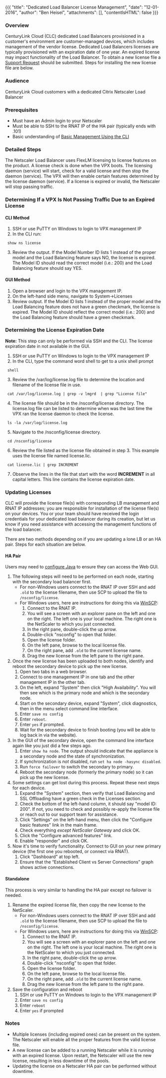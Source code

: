 {{{
  "title": "Dedicated Load Balancer License Management",
  "date": "12-01-2016",
  "author": "Ben Heisel",
  "attachments": [],
  "contentIsHTML": false
}}}

### Overview

CenturyLink Cloud (CLC) dedicated Load Balancers provisioned in a customer's environment are customer-managed devices, which includes management of the vendor license. Dedicated Load Balancers licenses are typically provisioned with an expiration date of one year. An expired license may impact functionality of the Load Balancer. To obtain a new license file a [Support Request](../Support/how-do-i-report-a-support-issue.md) should be submitted. Steps for installing the new license file are below.

### Audience

CenturyLink Cloud customers with a dedicated Citrix Netscaler Load Balancer

### Prerequisites

* Must have an Admin login to your Netscaler
* Must be able to SSH to the RNAT IP of the HA pair (typically ends with .101)
* Basic understanding of [Basic Management Using the CLI](../Network/dedicated-load-balancer-using-cli-basic-management.md)

### Detailed Steps

The Netscaler Load Balancer uses FlexLM licensing to license features on the product. A license check is done when the VPX boots. The licensing daemon (service) will start, check for a valid license and then stop the daemon (service). The VPX will then enable certain features determined by the license daemon (service). If a license is expired or invalid, the Netscaler will stop passing traffic.

### Determining If a VPX Is Not Passing Traffic Due to an Expired License

#### CLI Method

1. SSH or use PuTTY on Windows to login to VPX management IP 
2. In the CLI run:
 ```
  show ns license
 ```
 
3. Review the output. If the Model Number ID lists 1 instead of the proper model and the Load Balancing feature says NO, the license is expired. The Model ID should read the correct model (i.e.: 200) and the Load Balancing feature should say YES.

#### GUI Method

1. Open a browser and login to the VPX management IP.
2. On the left-hand side menu, navigate to System->Licenses
3. Review output. If the Model ID lists 1 instead of the proper model and the Load Balancing feature does not have a green checkmark, the license is expired. The Model ID should reflect the correct model (i.e.: 200) and the Load Balancing feature should have a green checkmark.

### Determining the License Expiration Date

**Note:** This step can only be performed via SSH and the CLI. The license expiration date in not available in the GUI.

1. SSH or use PuTTY on Windows to login to the VPX management IP
2. In the CLI, type the command word shell to get to a unix shell prompt
 ```
  shell
  ```
  
3. Review the /var/log/license.log file to determine the location and filename of the license file in use.
 ```
  cat /var/log/license.log | grep -v lmgrd  | grep "License file"
  ```
  
4. The license file should be in the /nsconfig/license directory. The license.log file can be listed to determine when was the last time the VPX ran the license daemon to check the license.
 ```
  ls -la /var/log/license.log
  ```
  
5. Navigate to the /nsconfig/license directory.
 ```
  cd /nsconfig/license
  ```
  
6. Review the file listed as the license file obtained in step 3. This example uses the license file named license.lic.
 ```
  cat license.lic | grep INCREMENT
  ```
  
7. Observe the lines in the file that start with the word **INCREMENT** in all capital letters. This line contains the license expiration date.

### Updating Licenses

CLC will provide the license file(s) with corresponding LB management and RNAT IP addresses; you are responsible for installation of the license file(s) on your devices. You or your team should have received the login credentials for your dedicated load balancer during its creation, but let us know if you need assistance with accessing the management functions of the load balancer.

There are two methods depending on if you are updating a lone LB or an HA pair. Steps for each situation are below.

#### HA Pair

Users may need to [configure Java](../General/how-to-configure-java-settings-to-access-web-user-interfaces.md) to ensure they can access the Web GUI.

1. The following steps will need to be performed on each node, starting with the secondary load balancer first.
   - For non-Windows users connect to the RNAT IP over SSH and add `.old` to the license filename, then use SCP to upload the file to `/nsconfig/license`.
   - For Windows users, here are instructions for doing this via [WinSCP](https://winscp.net):
      1. Connect to the RNAT IP.
      2. You will see a screen with an explorer pane on the left and one on the right. The left one is your local machine. The right one is the NetScaler to which you just connected.
      3. In the right pane, double-click the up arrow.
      4. Double-click "nsconfig" to open that folder.
      5. Open the license folder.
      6. On the left pane, browse to the local license file.
      7. On the right pane, add `.old` to the current license name.
      8. Drag the new license from the left pane to the right pane.
2. Once the new license has been uploaded to both nodes, identify and reboot the secondary device to pick up the new license.
   1. Open two tabs in a web browser.
   2. Connect to one management IP in one tab and the other management IP in the other tab.
   3. On the left, expand "System" then click "High Availability". You will then see which is the primary node and which is the secondary node.
   4. Start on the secondary device, expand "System", click diagnostics, then in the menu select command line interface.
   5. Enter `save ns config`
   6. Enter `reboot`.
   7. Enter `yes` if prompted.
   8. Wait for the secondary device to finish booting (you will be able to log back in via the website).
3. In the GUI of the secondary device, open the command line interface again like you just did a few steps ago.
   1. Enter `show ha node`. The output should indicate that the appliance is a secondary node and the state of synchronization.
   2. If synchronization is *not* disabled, run `set ha node -hasync disabled`.
   3. Run `force failover` to switch the secondary to primary.
   4. Reboot the secondary node (formerly the primary node) so it can pick up the new license.
4. Some settings can get lost during this process. Repeat these next steps for each device.
   1. Expand the "System" section, then verify that Load Balancing and SSL Offloading have a green check in the Licenses section.
   2. Check the bottom of the left-hand column, it should say "model ID: 200". If not, you need to check and possibly re-apply the license file or reach out to our support team for assistance.
   3. Click "Settings" on the left-hand menu, then click the "Configure basic features" link in the main frame.
   4. Check everything *except NetScaler Gateway* and click OK.
   5. Click the "Configure advanced features" link.
   6. Enable "responder" and click OK.
5. Now it's time to verify functionality. Connect to GUI on your new primary device (the first one you rebooted, or connect via RNAT).
   1. Click "Dashboard" at top left.
   2. Ensure that the “Established Client vs Server Connections” graph shows active connections.

#### Standalone

This process is very similar to handling the HA pair except no failover is needed.


1. Rename the expired license file, then copy the new license to the NetScaler.
   - For non-Windows users connect to the RNAT IP over SSH and add `.old` to the license filename, then use SCP to upload the file to `/nsconfig/license`.
   - For Windows users, here are instructions for doing this via [WinSCP](https://winscp.net):
      1. Connect to the RNAT IP.
      2. You will see a screen with an explorer pane on the left and one on the right. The left one is your local machine. The right one is the NetScaler to which you just connected.
      3. In the right pane, double-click the up arrow.
      4. Double-click "nsconfig" to open that folder.
      5. Open the license folder.
      6. On the left pane, browse to the local license file.
      7. On the right pane, add `.old` to the current license name.
      8. Drag the new license from the left pane to the right pane.
2. Save the configuration and reboot
   1. SSH or use PuTTY on Windows to login to the VPX management IP 
   2. Enter `save ns config`
   3. Enter `reboot`
   4. Enter `yes` if prompted

### Notes

* Multiple licenses (including expired ones) can be present on the system. The Netscaler will enable all the proper features from the valid license file.
* A new license can be added to a running Netscaler while it is running with an expired license. Upon restart, the Netscaler will use the new license, resulting in less downtime of the pools.
* Updating the license on a Netscaler HA pair can be performed without downtime.

